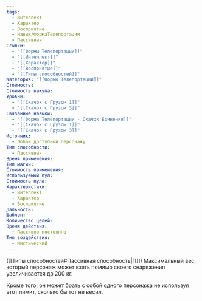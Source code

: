 ```yaml
---
tags:
  - Интеллект
  - Характер
  - Восприятие
  - Навык/ФормаТелепортации
  - Пассивная
Ссылки:
  - "[[Формы Телепортации]]"
  - "[[Интеллект]]"
  - "[[Характер]]"
  - "[[Восприятие]]"
  - "[[Типы способностей]]"
Категория: "[[Формы Телепортации]]"
Стоимость: 
Стоимость выкупа: 
Уровни:
  - "[[Скачок с Грузом 1]]"
  - "[[Скачок с Грузом 3]]"
Связанные навыки:
  - "[[Форма Телепортации - Скачок Единения]]"
  - "[[Скачок с Грузом 1]]"
  - "[[Скачок с Грузом 3]]"
Источник:
  - Любой доступный персонажу
Тип способности:
  - Пассивная
Время применения: 
Тип магии: 
Стоимость применения: 
Используемый пул: 
Стоимость пула: 
Характеристики:
  - Интеллект
  - Характер
  - Восприятие
Дальность: 
Шаблон: 
Количество целей: 
Время действия:
  - Пассивно-постоянно
Тип воздействия:
  - Мистический
---
```

([[Типы способностей#Пассивная способность|П]]) Максимальный вес, который персонаж может взять помимо своего снаряжения увеличивается до 200 кг. 

Кроме того, он может брать с собой одного персонажа не используя этот лимит, сколько бы тот не весил. 